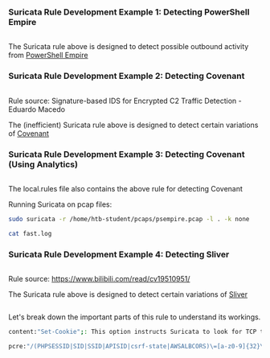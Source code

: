 ### Suricata Rule Development Example 1: Detecting PowerShell Empire


```bash alert http $HOME_NET any -> $EXTERNAL_NET any (msg:"ET MALWARE Possible PowerShell Empire Activity Outbound"; flow:established,to_server; content:"GET"; http_method; content:"/"; http_uri; depth:1; pcre:"/^(?:login\/process|admin\/get|news)\.php$/RU"; content:"session="; http_cookie; pcre:"/^(?:[A-Z0-9+/]{4})*(?:[A-Z0-9+/]{2}==|[A-Z0-9+/]{3}=|[A-Z0-9+/]{4})$/CRi"; content:"Mozilla|2f|5.0|20 28|Windows|20|NT|20|6.1"; http_user_agent; http_start; content:".php|20|HTTP|2f|1.1|0d 0a|Cookie|3a 20|session="; fast_pattern; http_header_names; content:!"Referer"; content:!"Cache"; content:!"Accept"; sid:2027512; rev:1;)
```

The Suricata rule above is designed to detect possible outbound activity from [PowerShell Empire](https://github.com/EmpireProject/Empire)


### Suricata Rule Development Example 2: Detecting Covenant


```bash alert tcp any any -> $HOME_NET any (msg:"detected by body"; content:"<title>Hello World!</title>"; detection_filter: track by_src, count 4 , seconds 10; priority:1; sid:3000011;)
```

Rule source: Signature-based IDS for Encrypted C2 Traffic Detection - Eduardo Macedo

The (inefficient) Suricata rule above is designed to detect certain variations of [Covenant](https://github.com/cobbr/Covenant)


### Suricata Rule Development Example 3: Detecting Covenant (Using Analytics)

```bash alert tcp $HOME_NET any -> any any (msg:"detected by size and counter"; dsize:312; detection_filter: track by_src, count 3 , seconds 10; priority:1; sid:3000001;)
```

The local.rules file also contains the above rule for detecting Covenant


Running Suricata on pcap files:
```bash
sudo suricata -r /home/htb-student/pcaps/psempire.pcap -l . -k none

cat fast.log
```

### Suricata Rule Development Example 4: Detecting Sliver

```bash alert tcp any any -> any any (msg:"Sliver C2 Implant Detected"; content:"POST"; pcre:"/\/(php|api|upload|actions|rest|v1|oauth2callback|authenticate|oauth2|oauth|auth|database|db|namespaces)(.*?)((login|signin|api|samples|rpc|index|admin|register|sign-up)\.php)\?[a-z_]{1,2}=[a-z0-9]{1,10}/i"; sid:1000007; rev:1;)
```

Rule source: https://www.bilibili.com/read/cv19510951/

The Suricata rule above is designed to detect certain variations of [Sliver](https://github.com/BishopFox/sliver)


```bash alert tcp any any -> any any (msg:"Sliver C2 Implant Detected - Cookie"; content:"Set-Cookie"; pcre:"/(PHPSESSID|SID|SSID|APISID|csrf-state|AWSALBCORS)\=[a-z0-9]{32}\;/"; sid:1000003; rev:1;)
```
Let's break down the important parts of this rule to understand its workings.

```bash
content:"Set-Cookie";: This option instructs Suricata to look for TCP traffic containing the string Set-Cookie.

pcre:"/(PHPSESSID|SID|SSID|APISID|csrf-state|AWSALBCORS)\=[a-z0-9]{32}\;/";: This is a regular expression used to identify specific cookie-setting patterns in the traffic. It matches the Set-Cookie header when it's setting specific cookie names (PHPSESSID, SID, SSID, APISID, csrf-state, AWSALBCORS) with a value that's a 32-character alphanumeric string.
```


